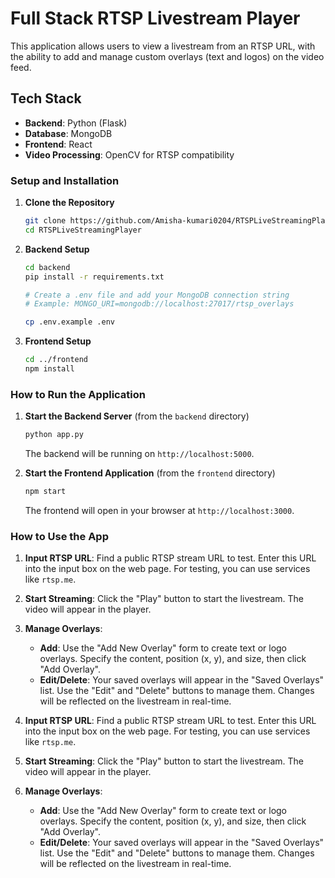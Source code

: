 # Full Stack RTSP Livestream Player

This application allows users to view a livestream from an RTSP URL, with the ability to add and manage custom overlays (text and logos) on the video feed.

## Tech Stack

-   **Backend**: Python (Flask)
-   **Database**: MongoDB
-   **Frontend**: React
-   **Video Processing**: OpenCV for RTSP compatibility

### Setup and Installation

1.  **Clone the Repository**
    ```bash
    git clone https://github.com/Amisha-kumari0204/RTSPLiveStreamingPlayer.git
    cd RTSPLiveStreamingPlayer
    ```

2.  **Backend Setup**
    ```bash
    cd backend
    pip install -r requirements.txt
    
    # Create a .env file and add your MongoDB connection string
    # Example: MONGO_URI=mongodb://localhost:27017/rtsp_overlays
    
    cp .env.example .env 
    ```

3.  **Frontend Setup**
    ```bash
    cd ../frontend
    npm install
    ```

### How to Run the Application

1.  **Start the Backend Server** (from the `backend` directory)
    ```bash
    python app.py
    ```
    The backend will be running on `http://localhost:5000`.

2.  **Start the Frontend Application** (from the `frontend` directory)
    ```bash
    npm start
    ```
    The frontend will open in your browser at `http://localhost:3000`.

### How to Use the App

1.  **Input RTSP URL**: Find a public RTSP stream URL to test. Enter this URL into the input box on the web page. For testing, you can use services like `rtsp.me`.
2.  **Start Streaming**: Click the "Play" button to start the livestream. The video will appear in the player.
3.  **Manage Overlays**:
    -   **Add**: Use the "Add New Overlay" form to create text or logo overlays. Specify the content, position (x, y), and size, then click "Add Overlay".
    -   **Edit/Delete**: Your saved overlays will appear in the "Saved Overlays" list. Use the "Edit" and "Delete" buttons to manage them. Changes will be reflected on the livestream in real-time.

1.  **Input RTSP URL**: Find a public RTSP stream URL to test. Enter this URL into the input box on the web page. For testing, you can use services like `rtsp.me`.
2.  **Start Streaming**: Click the "Play" button to start the livestream. The video will appear in the player.
3.  **Manage Overlays**:
    -   **Add**: Use the "Add New Overlay" form to create text or logo overlays. Specify the content, position (x, y), and size, then click "Add Overlay".
    -   **Edit/Delete**: Your saved overlays will appear in the "Saved Overlays" list. Use the "Edit" and "Delete" buttons to manage them. Changes will be reflected on the livestream in real-time.


